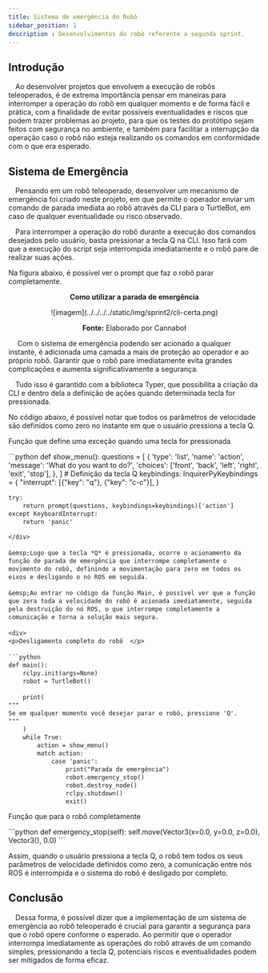 ```yaml
---
title: Sistema de emergência do Robô
sidebar_position: 1
description : Desenvolvimentos do robô referente a segunda sprint.
---
```



## Introdução 

&emsp;Ao desenvolver projetos que envolvem a execução de robôs teleoperados, é de extrema importância pensar em maneiras para interromper a operação do robô em qualquer momento e de forma fácil e prática, com a finalidade de evitar possíveis eventualidades e riscos que podem trazer problemas ao projeto, para que os testes do protótipo sejam feitos com segurança no ambiente, e também para facilitar a interrupção da operação caso o robô não esteja realizando os comandos em conformidade com o que era esperado. 

## Sistema de Emergência

&emsp;Pensando em um robô teleoperado, desenvolver um mecanismo de emergência foi criado neste projeto, em que permite o operador enviar um comando de parada imediata ao robô através da CLI para o TurtleBot, em caso de qualquer eventualidade ou risco observado.

&emsp;Para interromper a operação do robô durante a execução dos comandos desejados pelo usuário, basta pressionar a tecla Q na CLI. Isso fará com que a execução do script seja interrompida imediatamente e o robô pare de realizar suas ações.

Na figura abaixo, é possível ver o prompt que faz o robô parar completamente.

<p align="center"><b> Como utilizar a parada de emergência </b></p>
<div align="center">
  ![imagem](../../../../static/img/sprint2/cli-certa.png)
  <p><b>Fonte:</b> Elaborado por Cannabot</p>
</div>


&emsp; Com o sistema de emergência podendo ser acionado a qualquer instante, é adicionada uma camada a mais de proteção ao operador e ao próprio robô. Garantir que o robô pare imediatamente evita grandes complicações e aumenta significativamente a segurança.

&emsp;Tudo isso é garantido com a biblioteca Typer, que possibilita a criação da CLI e dentro dela a definição de ações quando determinada tecla for pressionada.

No código abaixo, é possível notar que todos os parâmetros de velocidade são definidos como zero no instante em que o usuário pressiona a tecla Q.

<p>Função que define uma exceção quando uma tecla for pressionada </p>
<div>
```python
def show_menu():
    questions = [
        {
            'type': 'list',
            'name': 'action',
            'message': 'What do you want to do?',
            'choices': ['front', 'back', 'left', 'right', 'exit', 'stop'],
        },
    ]
    # Definição da tecla Q 
    keybindings: InquirerPyKeybindings = {
        "interrupt": [{"key": "q"}, {"key": "c-c"}],
    }

    try:
        return prompt(questions, keybindings=keybindings)['action']
    except KeyboardInterrupt:
        return 'panic'
```
</div>

&emsp;Logo que a tecla *Q* é pressionada, ocorre o acionamento da função de parada de emergência que interrompe completamente o movimento do robô, definindo a movimentação para zero em todos os eixos e desligando o nó ROS em seguida.

&emsp;Ao entrar no código da função Main, é possível ver que a função que zera toda a velocidade do robô é acionada imediatamente, seguida pela destruição do nó ROS, o que interrompe completamente a comunicação e torna a solução mais segura.

<div>
<p>Desligamento completo do robô  </p>

```python 
def main():
    rclpy.init(args=None)
    robot = TurtleBot()

    print(
"""
Se em qualquer momento você desejar parar o robô, pressione 'Q'.
"""
    )
    while True:
        action = show_menu()
        match action:
            case 'panic':
                print("Parada de emergência")
                robot.emergency_stop()
                robot.destroy_node()
                rclpy.shutdown()
                exit()
```
</div>


<p>Função que para o robô completamente </p>
<div>
```python 
    def emergency_stop(self):
        self.move(Vector3(x=0.0, y=0.0, z=0.0), Vector3(), 0.0)
```
</div>

Assim, quando o usuário pressiona a tecla Q, o robô tem todos os seus parâmetros de velocidade definidos como zero, a comunicação entre nós ROS é interrompida e o sistema do robô é desligado por completo. 

## Conclusão

&emsp;Dessa forma, é possível dizer que a implementação de um sistema de emergência ao robô teleoperado é crucial para garantir a segurança para que o robô opere conforme o esperado. Ao permitir que o operador interrompa imediatamente as operações do robô através de um comando simples, pressionando a tecla *Q*, potenciais riscos e eventualidades podem ser mitigados de forma eficaz. 
